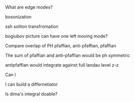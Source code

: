 What are edge modes?

bosonization

ssh soliton transfromation

bogiubov picture can have one left moving mode?

Compare overlap of PH pfaffian, anti-pfaffian, pfaffian

The sum of pfaffian and anti-pfaffian would be ph symmetric

antipfaffian would integrate against full landau level z-z

Can I

I can build a differnetiator

Is dima's integral doable?
